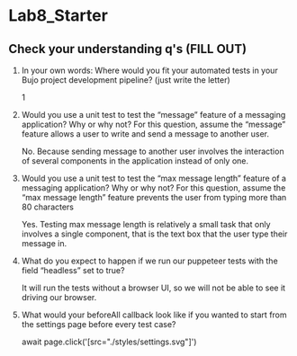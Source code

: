 # Lab8_Starter

## Check your understanding q's (FILL OUT)
1. In your own words: Where would you fit your automated tests in your Bujo project development pipeline? (just write the letter)

    1

2. Would you use a unit test to test the “message” feature of a messaging application? Why or why not? For this question, assume the “message” feature allows a user to write and send a message to another user.

    No. Because sending message to another user involves the interaction of several components in the application instead of only one.

3. Would you use a unit test to test the “max message length” feature of a messaging application? Why or why not? For this question, assume the “max message length” feature prevents the user from typing more than 80 characters

    Yes. Testing max message length is relatively a small task that only involves a single component, that is the text box that the user type their message in.

4. What do you expect to happen if we run our puppeteer tests with the field “headless” set to true?

    It will run the tests without a browser UI, so we will not be able to see it driving our browser.

5. What would your beforeAll callback look like if you wanted to start from the settings page before every test case?
    
    await page.click('[src="./styles/settings.svg"]')
